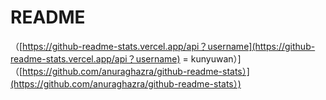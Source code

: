 # README

（[https://github-readme-stats.vercel.app/api？username](https://github-readme-stats.vercel.app/api？username) = kunyuwan）\]（[https://github.com/anuraghazra/github-readme-stats）](https://github.com/anuraghazra/github-readme-stats）)

